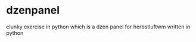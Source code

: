 dzenpanel
=========

clunky exercise in python which is a dzen panel for herbstluftwm written in python
